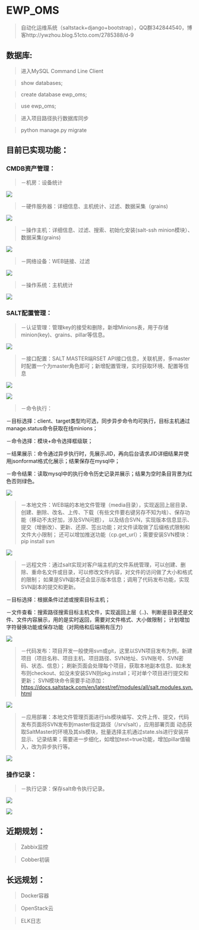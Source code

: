 # EWP_OMS
>自动化运维系统（saltstack+django+bootstrap），QQ群342844540，博客http://ywzhou.blog.51cto.com/2785388/d-9

## 数据库:

>进入MySQL Command Line Client

>show databases;

>create database ewp_oms;

>use ewp_oms;

>进入项目路径执行数据库同步

>python manage.py migrate


##  目前已实现功能：

### CMDB资产管理：

>－机房：设备统计

![](https://raw.githubusercontent.com/ywzhou123/EWP_OMS/master/static/screen/idc.png)

>－硬件服务器：详细信息、主机统计、过滤、数据采集（grains)

![](https://raw.githubusercontent.com/ywzhou123/EWP_OMS/master/static/screen/server.png)

>－操作主机：详细信息、过滤、搜索、初始化安装(salt-ssh minion模块）、数据采集(grains)

![](https://raw.githubusercontent.com/ywzhou123/EWP_OMS/master/static/screen/host.png)

>－网络设备：WEB链接、过滤

![](https://raw.githubusercontent.com/ywzhou123/EWP_OMS/master/static/screen/net.png)

>－操作系统：主机统计

![](https://raw.githubusercontent.com/ywzhou123/EWP_OMS/master/static/screen/system.png)

### SALT配置管理：

>－认证管理：管理key的接受和删除，新增Minions表，用于存储minion(key)、grains、pillar等信息。

![](https://raw.githubusercontent.com/ywzhou123/EWP_OMS/master/static/screen/key.png)

>－接口配置：SALT MASTER端RSET API接口信息，关联机房，多master时配置一个为master角色即可；新增配置管理，实时获取环境、配置等信息

![](https://raw.githubusercontent.com/ywzhou123/EWP_OMS/master/static/screen/saltserver.png)
        
![](https://raw.githubusercontent.com/ywzhou123/EWP_OMS/master/static/screen/config.png)

>－命令执行：

－目标选择：client、target类型均可选，同步异步命令均可执行，目标主机通过manage.status命令获取在线minions；

－命令选择：模块+命令选择框级联；

－结果展示：命令通过异步执行时，先展示JID，再向后台请求JID详细结果并使用jsonformat格式化展示；结果保存在mysql中；

－命令结果：读取mysql中的执行命令历史记录并展示；结果为空时条目背景为红色否则绿色。

![](https://raw.githubusercontent.com/ywzhou123/EWP_OMS/master/static/screen/execute.png)

>－本地文件：WEB端的本地文件管理（media目录），实现返回上层目录、创建、删除、改名、上传、下载（有些文件要右键另存不知为啥）、保存功能（移动不太好加，涉及SVN问题），
                   以及结合SVN，实现版本信息显示、提交（增删改）、更新、还原、签出功能；对文件读取做了后缀格式限制和文件大小限制；
                   还可以增加推送功能（cp.get_url）；需要安装SVN模块：pip install svn
                   
![](https://raw.githubusercontent.com/ywzhou123/EWP_OMS/master/static/screen/localfile.png)

>－远程文件：通过salt实现对客户端主机的文件系统管理，可以创建、删除、重命名文件或目录，可以修改文件内容，对文件的访问做了大小和格式的限制；
              如果是SVN副本还会显示版本信息；调用了代码发布功能，实现SVN副本的提交和更新。
              
－目标选择：根据条件过滤或搜索目标主机；

－文件查看：搜索路径搜索目标主机文件，实现返回上层（..)、判断是目录还是文件、文件内容展示，用的是实时返回，需要对文件格式、大小做限制；
                    计划增加字符替换功能或保存功能（对网络和后端稍有压力）
                    
![](https://raw.githubusercontent.com/ywzhou123/EWP_OMS/master/static/screen/remotefile.png)

>－代码发布：项目开发一般使用svn或git，这里以SVN项目发布为例，新建项目（项目名称、项目主机、项目路径、SVN地址、SVN账号、SVN密码、状态、信息）；
              刷新页面会处理每个项目，获取本地副本信息、如未发布则checkout、如没未安装SVN则pkg.install；可对单个项目进行提交和更新；
              SVN模块命令需要手动添加：https://docs.saltstack.com/en/latest/ref/modules/all/salt.modules.svn.html
              
![](https://raw.githubusercontent.com/ywzhou123/EWP_OMS/master/static/screen/deploy.png)

>－应用部署：本地文件管理页面进行sls模块编写、文件上传、提交，代码发布页面将SVN发布到master指定路径（/srv/salt），应用部署页面
动态获取SaltMaster的环境及其sls模块，批量选择主机通过state.sls进行安装并显示、记录结果；需要进一步细化，如增加test=true功能，增加pillar值输入，改为异步执行等。

![](https://raw.githubusercontent.com/ywzhou123/EWP_OMS/master/static/screen/state.png)

### 操作记录：

>－执行记录：保存salt命令执行记录。

![](https://raw.githubusercontent.com/ywzhou123/EWP_OMS/master/static/screen/result.png)

![](https://raw.githubusercontent.com/ywzhou123/EWP_OMS/master/static/screen/resultinfo.png)

## 近期规划：

>Zabbix监控

>Cobber初装



## 长远规划：

>Docker容器

>OpenStack云

>ELK日志